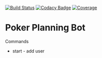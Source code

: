 [![Build Status](https://travis-ci.org/ashavrov/poker-planning-bot.svg?branch=master)](https://travis-ci.org/ashavrov/poker-planning-bot) [![Codacy Badge](https://api.codacy.com/project/badge/Grade/63cfd172892a493a9215b3f69cf9dd33)](https://www.codacy.com?utm_source=github.com&amp;utm_medium=referral&amp;utm_content=ashavrov/poker-planning-bot&amp;utm_campaign=Badge_Grade) [![Coverage](https://sonarcloud.io/api/project_badges/measure?project=poker-planning-bot%3Apoker-planning-bot&metric=coverage)](https://sonarcloud.io/dashboard?id=poker-planning-bot%3Apoker-planning-bot)
</br>
# Poker Planning Bot

Commands
*   start - add user
